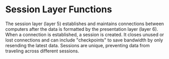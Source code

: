 # Session Layer Functions

The session layer (layer 5) establishes and maintains connections between computers after the data is formatted by the presentation layer (layer 6). When a connection is established, a session is created. It closes unused or lost connections and can include "checkpoints" to save bandwidth by only resending the latest data. Sessions are unique, preventing data from traveling across different sessions.